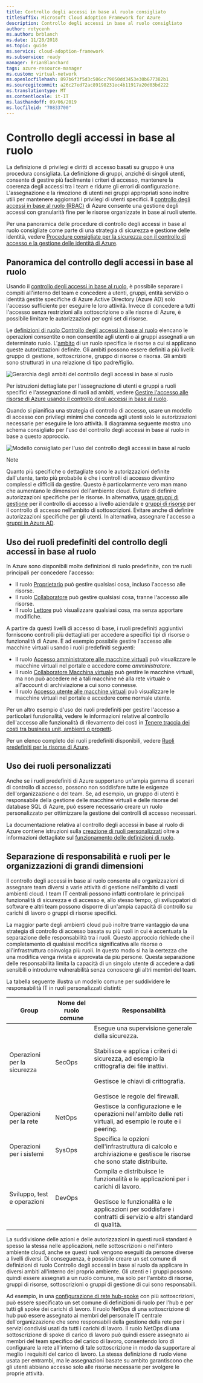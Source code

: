 ```yaml
---
title: Controllo degli accessi in base al ruolo consigliato
titleSuffix: Microsoft Cloud Adoption Framework for Azure
description: Controllo degli accessi in base al ruolo consigliato
author: rotycenh
ms.author: brblanch
ms.date: 11/28/2018
ms.topic: guide
ms.service: cloud-adoption-framework
ms.subservice: ready
manager: BrianBlanchard
tags: azure-resource-manager
ms.custom: virtual-network
ms.openlocfilehash: 897b6f3f5d3c506cc79050dd3453e30b677382b1
ms.sourcegitcommit: a26c27ed72ac89198231ec4b11917a20d03bd222
ms.translationtype: MT
ms.contentlocale: it-IT
ms.lasthandoff: 09/06/2019
ms.locfileid: "70833700"
---
```

# <a name="role-based-access-control"></a>Controllo degli accessi in base al ruolo

La definizione di privilegi e diritti di accesso basati su gruppo è una procedura consigliata. La definizione di gruppi, anziché di singoli utenti, consente di gestire più facilmente i criteri di accesso, mantenere la coerenza degli accessi tra i team e ridurre gli errori di configurazione. L'assegnazione e la rimozione di utenti nei gruppi appropriati sono inoltre utili per mantenere aggiornati i privilegi di utenti specifici. Il [controllo degli accessi in base al ruolo (RBAC)](/azure/role-based-access-control/overview) di Azure consente una gestione degli accessi con granularità fine per le risorse organizzate in base ai ruoli utente.

Per una panoramica delle procedure di controllo degli accessi in base al ruolo consigliate come parte di una strategia di sicurezza e gestione delle identità, vedere [Procedure consigliate per la sicurezza con il controllo di accesso e la gestione delle identità di Azure](/azure/security/azure-security-identity-management-best-practices#use-role-based-access-control).

## <a name="overview-of-role-based-access-control"></a>Panoramica del controllo degli accessi in base al ruolo

Usando il [controllo degli accessi in base al ruolo](/azure/role-based-access-control/overview), è possibile separare i compiti all'interno del team e concedere a utenti, gruppi, entità servizio o identità gestite specifiche di Azure Active Directory (Azure AD) solo l'accesso sufficiente per eseguire le loro attività. Invece di concedere a tutti l'accesso senza restrizioni alla sottoscrizione o alle risorse di Azure, è possibile limitare le autorizzazioni per ogni set di risorse.

Le [definizioni di ruolo Controllo degli accessi in base al ruolo](/azure/role-based-access-control/role-definitions) elencano le operazioni consentite o non consentite agli utenti o ai gruppi assegnati a un determinato ruolo. L'[ambito](/azure/role-based-access-control/overview#scope) di un ruolo specifica le risorse a cui si applicano queste autorizzazioni definite. Gli ambiti possono essere definiti a più livelli: gruppo di gestione, sottoscrizione, gruppo di risorse o risorsa. Gli ambiti sono strutturati in una relazione di tipo padre/figlio.

![Gerarchia degli ambiti del controllo degli accessi in base al ruolo](./images/rbac-scope.png)

Per istruzioni dettagliate per l'assegnazione di utenti e gruppi a ruoli specifici e l'assegnazione di ruoli ad ambiti, vedere [Gestire l'accesso alle risorse di Azure usando il controllo degli accessi in base al ruolo](/azure/role-based-access-control/role-assignments-portal).

Quando si pianifica una strategia di controllo di accesso, usare un modello di accesso con privilegi minimi che conceda agli utenti solo le autorizzazioni necessarie per eseguire le loro attività. Il diagramma seguente mostra uno schema consigliato per l'uso del controllo degli accessi in base al ruolo in base a questo approccio.

![Modello consigliato per l'uso del controllo degli accessi in base al ruolo](./images/rbac-least-privilege.png)

> [!NOTE]
> Quanto più specifiche o dettagliate sono le autorizzazioni definite dall'utente, tanto più probabile è che i controlli di accesso diventino complessi e difficili da gestire. Questo è particolarmente vero man mano che aumentano le dimensioni dell'ambiente cloud. Evitare di definire autorizzazioni specifiche per le risorse. In alternativa, [usare gruppi di gestione](/azure/governance/management-groups) per il controllo di accesso a livello aziendale e [gruppi di risorse](/azure/azure-resource-manager/resource-group-overview#resource-groups) per il controllo di accesso nell'ambito di sottoscrizioni. Evitare anche di definire autorizzazioni specifiche per gli utenti. In alternativa, assegnare l'accesso a [gruppi in Azure AD](/azure/active-directory/fundamentals/active-directory-manage-groups).

## <a name="using-built-in-rbac-roles"></a>Uso dei ruoli predefiniti del controllo degli accessi in base al ruolo

In Azure sono disponibili molte definizioni di ruolo predefinite, con tre ruoli principali per concedere l'accesso:

- Il ruolo [Proprietario](/azure/role-based-access-control/built-in-roles#owner) può gestire qualsiasi cosa, incluso l'accesso alle risorse.
- Il ruolo [Collaboratore](/azure/role-based-access-control/built-in-roles#contributor) può gestire qualsiasi cosa, tranne l'accesso alle risorse.
- Il ruolo [Lettore](/azure/role-based-access-control/built-in-roles#reader) può visualizzare qualsiasi cosa, ma senza apportare modifiche.

A partire da questi livelli di accesso di base, i ruoli predefiniti aggiuntivi forniscono controlli più dettagliati per accedere a specifici tipi di risorse o funzionalità di Azure. È ad esempio possibile gestire l'accesso alle macchine virtuali usando i ruoli predefiniti seguenti:

- Il ruolo [Accesso amministratore alle macchine virtuali](/azure/role-based-access-control/built-in-roles#virtual-machine-administrator-login) può visualizzare le macchine virtuali nel portale e accedere come _amministratore_.
- Il ruolo [Collaboratore Macchina virtuale](/azure/role-based-access-control/built-in-roles#virtual-machine-contributor) può gestire le macchine virtuali, ma non può accedere né a tali macchine né alla rete virtuale o all'account di archiviazione a cui sono connesse.
- Il ruolo [Accesso utente alle macchine virtuali](/azure/role-based-access-control/built-in-roles#virtual-machine-user-login) può visualizzare le macchine virtuali nel portale e accedere come normale utente.

Per un altro esempio d'uso dei ruoli predefiniti per gestire l'accesso a particolari funzionalità, vedere le informazioni relative al controllo dell'accesso alle funzionalità di rilevamento dei costi in [Tenere traccia dei costi tra business unit, ambienti o progetti](./track-costs.md#provide-the-right-level-of-cost-access).

Per un elenco completo dei ruoli predefiniti disponibili, vedere [Ruoli predefiniti per le risorse di Azure](/azure/role-based-access-control/built-in-roles).

## <a name="using-custom-roles"></a>Uso dei ruoli personalizzati

Anche se i ruoli predefiniti di Azure supportano un'ampia gamma di scenari di controllo di accesso, possono non soddisfare tutte le esigenze dell'organizzazione o del team. Se, ad esempio, un gruppo di utenti è responsabile della gestione delle macchine virtuali e delle risorse del database SQL di Azure, può essere necessario creare un ruolo personalizzato per ottimizzare la gestione dei controlli di accesso necessari.

La documentazione relativa al controllo degli accessi in base al ruolo di Azure contiene istruzioni sulla [creazione di ruoli personalizzati](/azure/role-based-access-control/custom-roles) oltre a informazioni dettagliate sul [funzionamento delle definizioni di ruolo](/azure/role-based-access-control/role-definitions).

## <a name="separation-of-responsibilities-and-roles-for-large-organizations"></a>Separazione di responsabilità e ruoli per le organizzazioni di grandi dimensioni

Il controllo degli accessi in base al ruolo consente alle organizzazioni di assegnare team diversi a varie attività di gestione nell'ambito di vasti ambienti cloud. I team IT centrali possono infatti controllare le principali funzionalità di sicurezza e di accesso e, allo stesso tempo, gli sviluppatori di software e altri team possono disporre di un'ampia capacità di controllo su carichi di lavoro o gruppi di risorse specifici.

La maggior parte degli ambienti cloud può inoltre trarre vantaggio da una strategia di controllo di accesso basata su più ruoli in cui è accentuata la separazione delle responsabilità tra i ruoli. Questo approccio richiede che il completamento di qualsiasi modifica significativa alle risorse o all'infrastruttura coinvolga più ruoli. In questo modo si ha la certezza che una modifica venga rivista e approvata da più persone. Questa separazione delle responsabilità limita la capacità di un singolo utente di accedere a dati sensibili o introdurre vulnerabilità senza conoscere gli altri membri del team.

La tabella seguente illustra un modello comune per suddividere le responsabilità IT in ruoli personalizzati distinti:

<!-- markdownlint-disable MD033 -->

| Group | Nome del ruolo comune | Responsabilità |
| --- | --- | --- |
| Operazioni per la sicurezza | SecOps | Esegue una supervisione generale della sicurezza.<br/><br/> Stabilisce e applica i criteri di sicurezza, ad esempio la crittografia dei file inattivi.<br/><br/> Gestisce le chiavi di crittografia.<br/><br/> Gestisce le regole del firewall. |
| Operazioni per la rete | NetOps | Gestisce la configurazione e le operazioni nell'ambito delle reti virtuali, ad esempio le route e i peering. |
| Operazioni per i sistemi | SysOps | Specifica le opzioni dell'infrastruttura di calcolo e archiviazione e gestisce le risorse che sono state distribuite. |
| Sviluppo, test e operazioni | DevOps | Compila e distribuisce le funzionalità e le applicazioni per i carichi di lavoro.<br/><br/> Gestisce le funzionalità e le applicazioni per soddisfare i contratti di servizio e altri standard di qualità. |

<!-- markdownlint-enable MD033 -->

La suddivisione delle azioni e delle autorizzazioni in questi ruoli standard è spesso la stessa nelle applicazioni, nelle sottoscrizioni o nell'intero ambiente cloud, anche se questi ruoli vengono eseguiti da persone diverse a livelli diversi. Di conseguenza, è possibile creare un set comune di definizioni di ruolo Controllo degli accessi in base al ruolo da applicare in diversi ambiti all'interno del proprio ambiente. Gli utenti e i gruppi possono quindi essere assegnati a un ruolo comune, ma solo per l'ambito di risorse, gruppi di risorse, sottoscrizioni o gruppi di gestione di cui sono responsabili.

Ad esempio, in una [configurazione di rete hub-spoke](./hub-spoke-network-topology.md) con più sottoscrizioni, può essere specificato un set comune di definizioni di ruolo per l'hub e per tutti gli spoke dei carichi di lavoro. Il ruolo NetOps di una sottoscrizione di hub può essere assegnato ai membri del personale IT centrale dell'organizzazione che sono responsabili della gestione della rete per i servizi condivisi usati da tutti i carichi di lavoro. Il ruolo NetOps di una sottoscrizione di spoke di carico di lavoro può quindi essere assegnato ai membri del team specifico del carico di lavoro, consentendo loro di configurare la rete all'interno di tale sottoscrizione in modo da supportare al meglio i requisiti del carico di lavoro. La stessa definizione di ruolo viene usata per entrambi, ma le assegnazioni basate su ambito garantiscono che gli utenti abbiano accesso solo alle risorse necessarie per svolgere le proprie attività.
